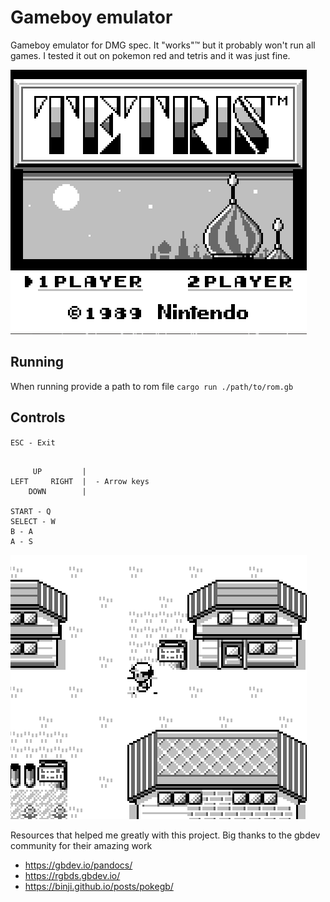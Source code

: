 # Gameboy emulator
Gameboy emulator for DMG spec. It "works"™ but it probably won't run all games. I tested it out on pokemon red and tetris and it was just fine.

![Alt Text](./gifs/tetris.gif)

## Running
When running provide a path to rom file 
    `cargo run ./path/to/rom.gb`
## Controls 
`ESC - Exit`
```
     
     UP         |
LEFT     RIGHT  |  - Arrow keys
    DOWN        |
     
START - Q
SELECT - W
B - A
A - S

```
![Alt Text](./gifs/pred.gif)

Resources that helped me greatly with this project. Big thanks to the gbdev community for their amazing work
- https://gbdev.io/pandocs/
- https://rgbds.gbdev.io/
- https://binji.github.io/posts/pokegb/

